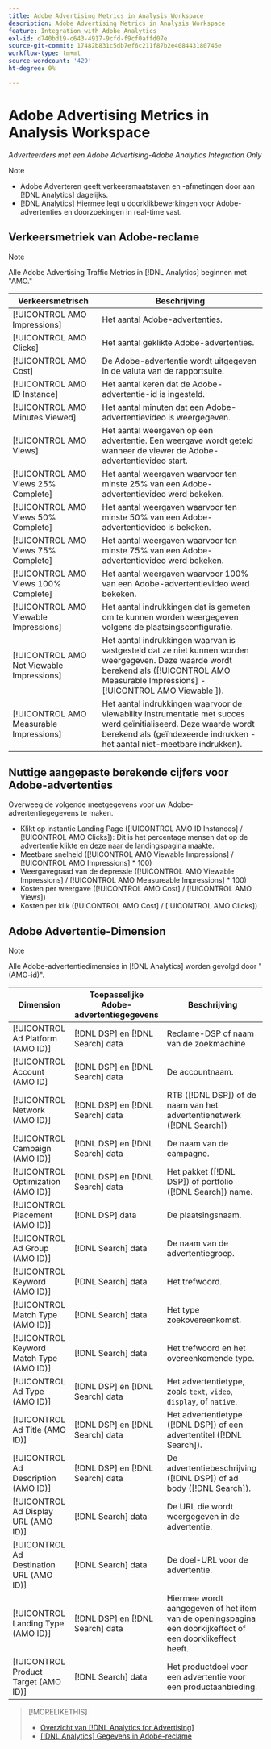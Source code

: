 ```yaml
---
title: Adobe Advertising Metrics in Analysis Workspace
description: Adobe Advertising Metrics in Analysis Workspace
feature: Integration with Adobe Analytics
exl-id: d740bd19-c643-4917-9cfd-f9cf0affd07e
source-git-commit: 17482b831c5db7ef6c211f87b2e408443180746e
workflow-type: tm+mt
source-wordcount: '429'
ht-degree: 0%

---
```


# Adobe Advertising Metrics in Analysis Workspace

*Adverteerders met een Adobe Advertising-Adobe Analytics Integration Only*

>[!NOTE]
>
>* Adobe Adverteren geeft verkeersmaatstaven en -afmetingen door aan [!DNL Analytics] dagelijks.
>* [!DNL Analytics] Hiermee legt u doorklikbewerkingen voor Adobe-advertenties en doorzoekingen in real-time vast.


## Verkeersmetriek van Adobe-reclame

>[!NOTE]
>
>Alle Adobe Advertising Traffic Metrics in [!DNL Analytics] beginnen met &quot;AMO.&quot;

| Verkeersmetrisch | Beschrijving |
| -------------- | ----------- |
| [!UICONTROL AMO Impressions] | Het aantal Adobe-advertenties. |
| [!UICONTROL AMO Clicks] | Het aantal geklikte Adobe-advertenties. |
| [!UICONTROL AMO Cost] | De Adobe-advertentie wordt uitgegeven in de valuta van de rapportsuite. |
| [!UICONTROL AMO ID Instance] | Het aantal keren dat de Adobe-advertentie-id is ingesteld. |
| [!UICONTROL AMO Minutes Viewed] | Het aantal minuten dat een Adobe-advertentievideo is weergegeven. |
| [!UICONTROL AMO Views] | Het aantal weergaven op een advertentie. Een weergave wordt geteld wanneer de viewer de Adobe-advertentievideo start. |
| [!UICONTROL AMO Views 25% Complete] | Het aantal weergaven waarvoor ten minste 25% van een Adobe-advertentievideo werd bekeken. |
| [!UICONTROL AMO Views 50% Complete] | Het aantal weergaven waarvoor ten minste 50% van een Adobe-advertentievideo is bekeken. |
| [!UICONTROL AMO Views 75% Complete] | Het aantal weergaven waarvoor ten minste 75% van een Adobe-advertentievideo werd bekeken. |
| [!UICONTROL AMO Views 100% Complete] | Het aantal weergaven waarvoor 100% van een Adobe-advertentievideo werd bekeken. |
| [!UICONTROL AMO Viewable Impressions] | Het aantal indrukkingen dat is gemeten om te kunnen worden weergegeven volgens de plaatsingsconfiguratie. |
| [!UICONTROL AMO Not Viewable Impressions] | Het aantal indrukkingen waarvan is vastgesteld dat ze niet kunnen worden weergegeven. Deze waarde wordt berekend als ([!UICONTROL AMO Measurable Impressions] - [!UICONTROL AMO Viewable ]). |
| [!UICONTROL AMO Measurable Impressions] | Het aantal indrukkingen waarvoor de viewability instrumentatie met succes werd geïnitialiseerd. Deze waarde wordt berekend als (geïndexeerde indrukken - het aantal niet-meetbare indrukken). |

## Nuttige aangepaste berekende cijfers voor Adobe-advertenties

Overweeg de volgende meetgegevens voor uw Adobe-advertentiegegevens te maken.

* Klikt op instantie Landing Page ([!UICONTROL AMO ID Instances] / [!UICONTROL AMO Clicks]): Dit is het percentage mensen dat op de advertentie klikte en deze naar de landingspagina maakte.
* Meetbare snelheid ([!UICONTROL AMO Viewable Impressions] / [!UICONTROL AMO Impressions] * 100)
* Weergavegraad van de depressie ([!UICONTROL AMO Viewable Impressions] / [!UICONTROL AMO Measureable Impressions] * 100)
* Kosten per weergave ([!UICONTROL AMO Cost] / [!UICONTROL AMO Views])
* Kosten per klik ([!UICONTROL AMO Cost] / [!UICONTROL AMO Clicks])

## Adobe Advertentie-Dimension

>[!NOTE]
>
>Alle Adobe-advertentiedimensies in [!DNL Analytics] worden gevolgd door &quot;(AMO-id)&quot;.

| Dimension | Toepasselijke Adobe-advertentiegegevens | Beschrijving |
| ----------- | ---------- | ---------- |
| [!UICONTROL Ad Platform (AMO ID)] | [!DNL DSP] en [!DNL Search] data | Reclame-DSP of naam van de zoekmachine |
| [!UICONTROL Account (AMO ID] | [!DNL DSP] en [!DNL Search] data | De accountnaam. |
| [!UICONTROL Network (AMO ID)] | [!DNL DSP] en [!DNL Search] data | RTB ([!DNL DSP]) of de naam van het advertentienetwerk ([!DNL Search]) |
| [!UICONTROL Campaign (AMO ID)] | [!DNL DSP] en [!DNL Search] data | De naam van de campagne. |
| [!UICONTROL Optimization (AMO ID)] | [!DNL DSP] en [!DNL Search] data | Het pakket ([!DNL DSP]) of portfolio ([!DNL Search]) name. |
| [!UICONTROL Placement (AMO ID)] | [!DNL DSP] data | De plaatsingsnaam. |
| [!UICONTROL Ad Group (AMO ID)] | [!DNL Search] data | De naam van de advertentiegroep. |
| [!UICONTROL Keyword (AMO ID)] | [!DNL Search] data | Het trefwoord. |
| [!UICONTROL Match Type (AMO ID)] | [!DNL Search] data | Het type zoekovereenkomst. |
| [!UICONTROL Keyword Match Type (AMO ID)] | [!DNL Search] data | Het trefwoord en het overeenkomende type. |
| [!UICONTROL Ad Type (AMO ID)] | [!DNL DSP] en [!DNL Search] data | Het advertentietype, zoals `text`, `video`, `display`, of `native`. |
| [!UICONTROL Ad Title (AMO ID)] | [!DNL DSP] en [!DNL Search] data | Het advertentietype ([!DNL DSP]) of een advertentitel ([!DNL Search]). |
| [!UICONTROL Ad Description (AMO ID)] | [!DNL DSP] en [!DNL Search] data | De advertentiebeschrijving ([!DNL DSP]) of ad body ([!DNL Search]). |
| [!UICONTROL Ad Display URL (AMO ID)] | [!DNL Search] data | De URL die wordt weergegeven in de advertentie. |
| [!UICONTROL Ad Destination URL (AMO ID)] | [!DNL Search] data | De doel-URL voor de advertentie. |
| [!UICONTROL Landing Type (AMO ID)] | [!DNL DSP] en [!DNL Search] data | Hiermee wordt aangegeven of het item van de openingspagina een doorkijkeffect of een doorklikeffect heeft. |
| [!UICONTROL Product Target (AMO ID)] | [!DNL Search] data | Het productdoel voor een advertentie voor een productaanbieding. |

>[!MORELIKETHIS]
>
>* [Overzicht van [!DNL Analytics for Advertising]](overview.md)
>* [[!DNL Analytics] Gegevens in Adobe-reclame](/help/integrations/analytics/analytics-data-in-advertising.md)

